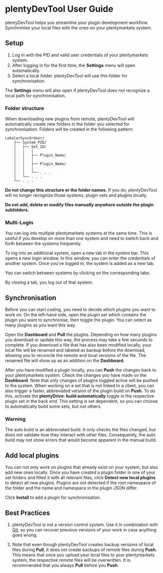 # plentyDevTool User Guide

plentyDevTool helps you streamline your plugin development workflow. Synchronise your local files with the ones on your plentymarkets system.

## Setup

1. Log in with the PID and valid user credentials of your plentymarkets system.
2. After logging in for the first time, the **Settings** menu will open automatically.
3. Select a local folder. plentyDevTool will use this folder for synchronisation.

The **Settings** menu will also open if plentyDevTool does not recognize a local path for synchronisation.

### Folder structure

When downloading new plugins from remote, plentyDevTool will automatically create new folders in the folder you selected for synchronisation. Folders will be created in the following pattern:

```shell
LokalerSyncOrdner/
    ├── System_PID/
    │   ├── Set_ID/
    │   │   │
    │   │   ├── Plugin_Name/
    │   │   │
    │   │   ├── Plugin_Name/
    │   │   │
    │   │   └── . . .
    │   └── . . .
    └── . . .
```

**Do not change this structure or the folder names.** If you do, plentyDevTool will no longer recognize those systems, plugin sets and plugins locally.

**Do not add, delete or modify files manually anywhere outside the plugin subfolders.**

### Multi-Login

You can log into multiple plentymarkets systems at the same time. This is useful if you develop on more than one system and need to switch back and forth between the systems frequently.

To log into an additional system, open a new tab in the system bar. This opens a new login window. In this window, you can enter the credentials of another system. Once you've logged in, the system is added as a new tab.

You can switch between systems by clicking on the corresponding tabs.

By closing a tab, you log out of that system.

## Synchronisation

Before you can start coding, you need to decide which plugins you want to work on. On the left-hand side, open the plugin set which contains the plugin you want to synchronise, then toggle the plugin. You can select as many plugins as you want this way.

Open the **Dashboard** and **Pull** the plugins. Depending on how many plugins you download or update this way, the process may take a few seconds to complete. If you download a file that has also been modified locally, your local file will be renamed and labeled as backup before the download, allowing you to reconcile the remote and local versions of the file. The renamed file will show up as an addition on the **Dashboard**.

After you have modified a plugin locally, you can **Push** the changes back to your plentymarkets system. Check the changes you have made on the **Dashboard**. Note that only changes of plugins toggled active will be pushed to the system. When working on a set that is not linked to a client, you can also trigger a faster, abbreviated version of the plugin build on **Push**. To do this, activate the **plentyDrive: build automatically** toggle in the respective plugin set in the back end. This setting is set dependent, so you can choose to automatically build some sets, but not others.

### Warning

The auto build is an abbreviated build. It only checks the files changed, but does not validate how they interact with other files. Consequently, the auto build may not show errors that would become apparent in the manual build.

## Add local plugins

You can not only work on plugins that already exist on your system, but also add new ones locally. Once you have created a plugin folder in one of your set folders and filled it with all relevant files, click **Detect new local plugins** to detect all new plugins. Plugins are not detected if the root namespace of the folder and the name and namespace in the plugin JSON differ.

Click **Install** to add a plugin for synchronisation.

## Best Practices

1. plentyDevTool is not a version control system. Use it in combination with [Git](https://git-scm.com/), so you can recover previous versions of your work in case anything goes wrong.

2. Note that even though plentyDevTool creates backup versions of local files during **Pull**, it does not create backups of remote files during **Push**. This means that once you upload your local files to your plentymarkets system, the respective remote files will be overwritten. It is recommended that you always **Pull** before you **Push**.